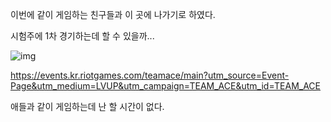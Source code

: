 이번에 같이 게임하는 친구들과 이 곳에 나가기로 하였다.

시험주에 1차 경기하는데 할 수 있을까...

![img](http://cdn.gameple.co.kr/news/photo/202212/204531_210093_234.jpg)

https://events.kr.riotgames.com/teamace/main?utm_source=Event-Page&utm_medium=LVUP&utm_campaign=TEAM_ACE&utm_id=TEAM_ACE



애들과 같이 게임하는데 난 할 시간이 없다.
